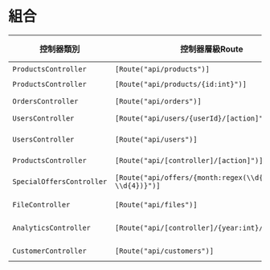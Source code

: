 # 組合

|控制器類別|控制器層級Route|方法定義|方法層級Route|HTTP方法|完整URL範例|說明&emsp&emsp&emsp&emsp|
|--|--|--|--|--|--|--|
| `ProductsController`      | `[Route("api/products")]`                            | `GetAllProducts()`                             | `[HttpGet]`                        | GET       | `api/products`                  | 獲取所有產品列表                         |
| `ProductsController`      | `[Route("api/products/{id:int}")]`                   | `GetProductById()`                             | `[HttpGet]`                        | GET       | `api/products/5`                | 根據整數 ID 獲取單個產品                 |
| `OrdersController`        | `[Route("api/orders")]`                              | `GetOrdersByStatus(string status)`             | `[HttpGet("status/{status}")]`     | GET       | `api/orders/status/pending`     | 根據訂單狀態獲取訂單                     |
| `UsersController`         | `[Route("api/users/{userId}/[action]")]`             | `GetUserOrders(int userId)`                    | `[HttpGet("orders")]`              | GET       | `api/users/3/orders`            | 根據用戶 ID 獲取其所有訂單               |
| `UsersController`         | `[Route("api/users")]`                               | `GetUser(int id)`                              | `[HttpGet("{id:min(1)}")]`         | GET       | `api/users/3`                   | 根據 ID 獲取用戶，ID 必須大於等於 1      |
| `ProductsController`      | `[Route("api/[controller]/[action]")]`               | `Search(string keyword)`                       | `[HttpGet("{keyword}")]`           | GET       | `api/products/search/laptop`    | 根據關鍵字搜索產品                       |
| `SpecialOffersController` | `[Route("api/offers/{month:regex(\\d{2}-\\d{4})}")]` | `GetOffersByMonth()`                           | `[HttpGet]`                        | GET       | `api/offers/06-2024`            | 根據月份獲取特價優惠，月份格式為 MM-YYYY |
| `FileController`          | `[Route("api/files")]`                               | `DownloadFile(string fileName)`                | `[HttpGet("download/{fileName}")]` | GET       | `api/files/download/report.pdf` | 根據檔案名下載檔案                       |
| `AnalyticsController`     | `[Route("api/[controller]/{year:int}/[action]")]`    | `GetYearlyReport(int year)`                    | `[HttpGet]`                        | GET       | `api/analytics/2024/report`     | 根據年份獲取報告，年份為整數             |
| `CustomerController`      | `[Route("api/customers")]`                           | `CreateCustomer([FromBody] Customer customer)` | `[HttpPost]`                       | POST      | `api/customers`                 | 創建新的客戶                             |
